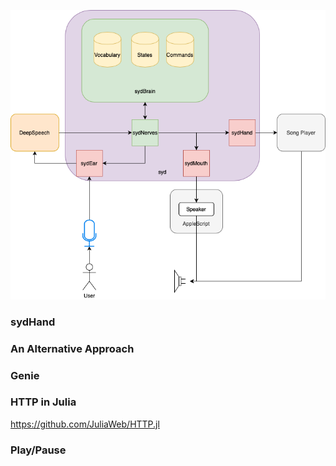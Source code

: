 
![](images/proto-syd-v3-3.png)

### sydHand

### An Alternative Approach

### Genie

### HTTP in Julia

https://github.com/JuliaWeb/HTTP.jl

### Play/Pause